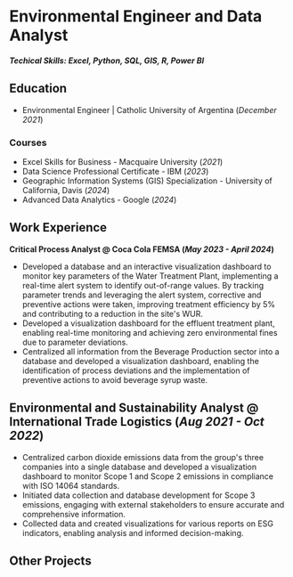 # Environmental Engineer and Data Analyst
##### Techical Skills: Excel, Python, SQL, GIS, R, Power BI

## Education
- Environmental Engineer | Catholic University of Argentina (_December 2021_)

### Courses
- Excel Skills for Business - Macquaire University (_2021_)
- Data Science Professional Certificate - IBM (_2023_)
- Geographic Information Systems (GIS) Specialization - University of California, Davis (_2024_)
- Advanced Data Analytics - Google (_2024_)

## Work Experience
**Critical Process Analyst @ Coca Cola FEMSA (_May 2023 - April 2024_)**
- Developed a database and an interactive visualization dashboard to monitor key parameters of the Water Treatment Plant, implementing a real-time alert system to identify out-of-range values. By tracking parameter trends and leveraging the alert system, corrective and preventive actions were taken, improving treatment efficiency by 5% and contributing to a reduction in the site's WUR.
- Developed a visualization dashboard for the effluent treatment plant, enabling real-time monitoring and achieving zero environmental fines due to parameter deviations.
- Centralized all information from the Beverage Production sector into a database and developed a visualization dashboard, enabling the identification of process deviations and the implementation of preventive actions to avoid beverage syrup waste.

## Environmental and Sustainability Analyst @ International Trade Logistics (_Aug 2021 - Oct 2022_)
- Centralized carbon dioxide emissions data from the group's three companies into a single database and developed a visualization dashboard to monitor Scope 1 and Scope 2 emissions in compliance with ISO 14064 standards.
- Initiated data collection and database development for Scope 3 emissions, engaging with external stakeholders to ensure accurate and comprehensive information.
- Collected data and created visualizations for various reports on ESG indicators, enabling analysis and informed decision-making.

## Other Projects
